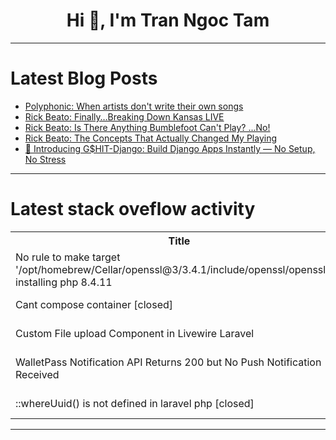 <h1 align="center">Hi 👋, I'm Tran Ngoc Tam</h1>

---

# Latest Blog Posts 
<!-- BLOG-POST-LIST:START -->
- [Polyphonic: When artists don&#39;t write their own songs](https://dev.to/music_youtube/polyphonic-when-artists-dont-write-their-own-songs-43ef)
- [Rick Beato: Finally…Breaking Down Kansas LIVE](https://dev.to/music_youtube/rick-beato-finallybreaking-down-kansas-live-3536)
- [Rick Beato: Is There Anything Bumblefoot Can&#39;t Play? ...No!](https://dev.to/music_youtube/rick-beato-is-there-anything-bumblefoot-cant-play-no-57jn)
- [Rick Beato: The Concepts That Actually Changed My Playing](https://dev.to/music_youtube/rick-beato-the-concepts-that-actually-changed-my-playing-560j)
- [🚀 Introducing G$HIT-Django: Build Django Apps Instantly — No Setup, No Stress](https://dev.to/gshit/introducing-ghit-django-build-django-apps-instantly-no-setup-no-stress-141f)
<!-- BLOG-POST-LIST:END -->

---

# Latest stack oveflow activity
<table>
  <tr><th>Title</th><th>Link</th></tr>
  <!-- STACKOVERFLOW:START --><tr><td>No rule to make target &#39;/opt/homebrew/Cellar/openssl@3/3.4.1/include/openssl/opensslv.h&#39; installing php 8.4.11</td><td>https://stackoverflow.com/questions/79788800/no-rule-to-make-target-opt-homebrew-cellar-openssl3-3-4-1-include-openssl-ope</td></tr><tr><td>Cant compose container [closed]</td><td>https://stackoverflow.com/questions/79788722/cant-compose-container</td></tr><tr><td>Custom File upload Component in Livewire Laravel</td><td>https://stackoverflow.com/questions/79788458/custom-file-upload-component-in-livewire-laravel</td></tr><tr><td>WalletPass Notification API Returns 200 but No Push Notification Received</td><td>https://stackoverflow.com/questions/79788197/walletpass-notification-api-returns-200-but-no-push-notification-received</td></tr><tr><td>::whereUuid&lpar;&rpar; is not defined in laravel php [closed]</td><td>https://stackoverflow.com/questions/79788030/whereuuid-is-not-defined-in-laravel-php</td></tr><!-- STACKOVERFLOW:END -->
</table>

---


